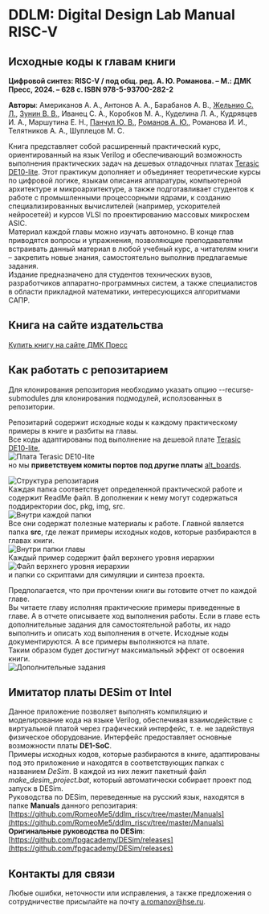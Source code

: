 # DDLM: Digital Design Lab Manual RISC-V

## Исходные коды к главам книги      
**Цифровой синтез: RISC-V / под общ. ред. А. Ю. Романова. – М.: ДМК Пресс, 2024. – 628 с.
ISBN 978-5-93700-282-2**    

**Авторы**: Американов А. А., Антонов А. А., Барабанов А. В., [Жельнио С. Л.](https://github.com/zhelnio "zhelnio"), [Зунин В. В.](https://github.com/vvzunin "vvzunin"), Иванец С. А., Коробков М. А., Куделина Л. А., Кудрявцев И. А., Маршутина Е. Н., [Панчул Ю. В.](https://github.com/yuri-panchul "yuri-panchul"), [Романов А. Ю.](https://github.com/RomeoMe5 "RomeoMe5"), Романова И. И., Телятников А. А., Шуплецов М. С.   

Книга представляет собой расширенный практический курс, ориентированный на язык Verilog и обеспечивающий возможность выполнения практических задач на дешевых отладочных платах [Terasic DE10-lite](https://www.terasic.com.tw/cgi-bin/page/archive.pl?Language=English&No=1021). Этот практикум дополняет и объединяет теоретические курсы по цифровой логике, языкам описания аппаратуры, компьютерной архитектуре и микроархитектуре, а также подготавливает студентов к работе с промышленными процессорными ядрами, к созданию специализированных вычислителей (например, ускорителей нейросетей) и курсов VLSI по проектированию массовых микросхем ASIC.      
Материал каждой главы можно изучать автономно. В конце глав приводятся вопросы и упражнения, позволяющие преподавателям встраивать данный материал в любой учебный курс, а читателям книги – закрепить новые знания, самостоятельно выполнив предлагаемые задания.     
Издание предназначено для студентов технических вузов, разработчиков аппаратно-программных систем, а также специалистов в области прикладной математики, интересующихся алгоритмами САПР.

## Книга на сайте издательства   
<!-- Обновить ссылку на книгу в DMK Press -->    
[Купить книгу на сайте ДМК Пресс](https://dmkpress.com/catalog/electronics/circuit_design/978-5-93700-282-2/)      

## Как работать с репозитарием

Для клонирования репозитория необходимо указать опцию --recurse-submodules для клонирования подмодулей, исползованных в репозитории.

Репозитарий содержит исходные коды к каждому практическому примеры в книге и разбиты на главы.      
Все коды адаптированы под выполнение на дешевой плате [Terasic DE10-lite](https://www.terasic.com.tw/cgi-bin/page/archive.pl?Language=English&No=1021),     
![Плата Terasic DE10-lite](img/de10-lite.png)      
но мы **приветствуем комиты портов под другие платы** [alt_boards](https://github.com/RomeoMe5/ddlm_riscv/tree/master/alt_boards "Альтернативные платы").         

![Структура репозитария](img/repo_tree.png)       
Каждая папка соответствует определенной практической работе и содержит ReadMe файл. В дополнении к нему могут содержаться поддиректории doc, pkg, img, src.         
![Внутри каждой папки](img/repo_dir.png)      
Все они содержат полезные материалы к работе. Главной является папка **src**, где лежат примеры исходных кодов, которые разбираются в главах книги.     
![Внутри папки главы](img/repo_lab6_tree.png)      
Каждый пример содержит файл верхнего уровня иерархии        
![Файл верхнего уровня иерархии](img/repo_lab6_top_level_entity.png)       
и папки со скриптами для симуляции и синтеза проекта.       

Предполагается, что при прочтении книги вы готовите отчет по каждой главе.      
Вы читаете главу исполняя практические примеры приведенные в главе. А в отчете описываете ход выполнения работы. Если в главе есть дополнительные задания для самостоятельной работы, их надо выполнить и описать ход выполнения в отчете.  Исходные коды документируются. А все примеры выполняются на плате.           
Таким образом будет достигнут максимальный эффект от освоения книги.        
![Дополнительные задания](img/repo_dop_zad.png)

## Имитатор платы DESim от Intel
Данное приложение позволяет выполнять компиляцию и моделирование кода на языке Verilog, обеспечивая взаимодействие с виртуальной платой через графический интерфейс, т. е. не задействуя физическое оборудование. Интерфейс предоставляет основные возможности платы **DE1-SoC**.   
Примеры исходных кодов, которые разбираются в книге, адаптированы под это приложение и находятся в соответствующих папках с названием *DeSim*. В каждой из них лежит пакетный файл *make_desim_project.bat*, который автоматически собирает проект под запуск в DESim.    
Руководства по DESim, переведенные на русский язык, находятся в папке **Manuals** данного репозитария:    
[https://github.com/RomeoMe5/ddlm_riscv/tree/master/Manuals](https://github.com/RomeoMe5/ddlm_riscv/tree/master/Manuals)   
**Оригинальные руководства по DESim**: [https://github.com/fpgacademy/DESim/releases](https://github.com/fpgacademy/DESim/releases)

## Контакты для связи
Любые ошибки, неточности или исправления, а также предложения о сотрудничестве присылайте на почту [a.romanov@hse.ru](https://github.com/RomeoMe5 "Александр Романов").
